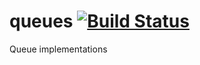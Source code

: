 # queues [![Build Status](https://travis-ci.org/vastness-io/queues.svg)](https://travis-ci.org/vastness-io/queues)
Queue implementations
